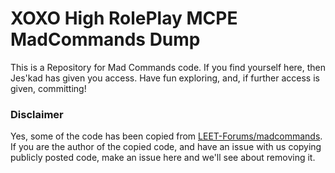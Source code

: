 # XOXO High RolePlay MCPE MadCommands Dump
This is a Repository for Mad Commands code.
If you find yourself here, then Jes'kad has given you access. Have fun exploring, and, if further access is given, committing!

### Disclaimer
Yes, some of the code has been copied from [LEET-Forums/madcommands](https://leetforum.cc/index.php?forums/madcommands.7/). 
If you are the author of the copied code, and have an issue with us copying publicly posted code, make an issue here and we'll see about removing it.

